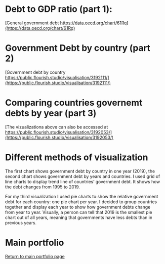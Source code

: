# Debt to GDP ratio (part 1): 
[General government debt https://data.oecd.org/chart/61Rq](https://data.oecd.org/chart/61Rq)

# Government Debt by country (part 2)
[Government debt by country https://public.flourish.studio/visualisation/3192111/](https://public.flourish.studio/visualisation/3192111/)

# Comparing countries governemt debts by year (part 3)

<div class="flourish-embed flourish-chart" data-src="visualisation/3192053" data-url="https://flo.uri.sh/visualisation/3192053/embed"><script src="https://public.flourish.studio/resources/embed.js"></script></div>

[The vizualizationa above can also be accessed at https://public.flourish.studio/visualisation/3192053/](https://public.flourish.studio/visualisation/3192053/)

#  Different methods of visualization

The first chart shows government debt by country in one year (2019), the second chart shows government debt by years and countries. I used grid of line charts to display trend line of countries’ government debt. It shows how the debt changes from 1995 to 2019. 

For my third visualization I used pie charts to show the relative government debt for each country: one pie chart per year. I decided to group countries together and display each year to show how government debts change from year to year.  Visually, a person can tell that 2019 is the smallest pie chart out of all years, meaning that governments have less debts than in previous years. 


# Main portfolio
[Return to main portfolio page](README.md)
